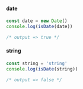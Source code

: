 #### date

```typescript
const date = new Date()
console.log(isDate(date))

/* output => true */
```

#### string

```typescript
const string = 'string'
console.log(isDate(string))

/* output => false */
```

